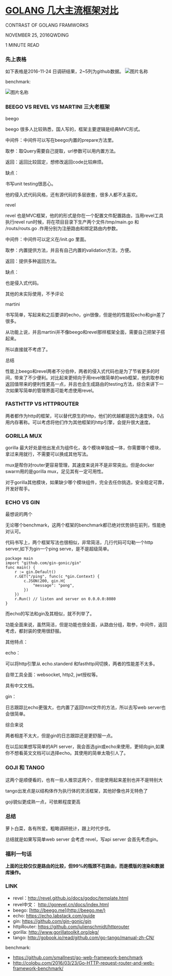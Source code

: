 # [GOLANG 几大主流框架对比](http://qwding.github.io/post/golang_framwork_pk/)

CONTRAST OF GOLANG FRAMWORKS

NOVEMBER 25, 2016QWDING

1 MINUTE READ

### 先上表格

如下表格是2016-11-24 日调研结果，2~5列为github数据。 ![图片名称](http://qwding.github.io/img/golang_framwork_pk.png)

benchmark:

![图片名称](http://qwding.github.io/img/golang_framwork_benchmark.png)

### BEEGO VS REVEL VS MARTINI 三大老框架

beego

beego 很多人比较熟悉，国人写的，框架主要逻辑是经典MVC形式。

中间件：中间件可以写在beego内置的prepare方法里。

取参：取Query需要自己提取，url参数可以用内置方法。

返回：返回比较固定，想修改返回code比较麻烦。

缺点：

书写unit testing很恶心。

他的侵入式代码风格，还有源代码的多层嵌套，很多人都不太喜欢。

revel

revel 也是MVC框架，他的的形式是你在一个配置文件配置路由，当用revel工具执行revel run时候，将在项目目录下生产两个文件/tmp/main.go 和 /routs/routs.go .作用分别为注册路由和绑定路由内参数。

中间件：中间件可以定义在/init.go 里面。

取参：内置提供方法，并且有自己内置的validation方法，方便。

返回：提供多种返回方法。

缺点：

也是侵入式代码。

其他的未实际使用，不予评论

martini

书写简单，写起来和之后要讲的echo，gin很像，但是他的性能较echo和gin差了很多。

从功能上说，并且martini并不像beego和revel那样框架全面，需要自己把架子搭起来。

所以直接就不考虑了。

总结

性能上beego和revel两者不分伯仲，两者的侵入式代码也是为了节省更多的时间，带来了不少便利。对比起来更倾向于用revel做简单的web框架，他的取参和返回值带来的便利性更高一点，并且也会生成路由的testing方法，综合来讲下一次如果写简单的管理界面可能考虑使用revel。

### FASTHTTP VS HTTPROUTER

两者都作为http的框架，可以替代原生的http，他们的优越都是因为速度快，0占用内存著称。可以考虑将他们作为其他框架的http引擎，会提升很大速度。

### GORILLA MUX

gorilla 最大好处是他出发点为组件化，各个模块单独成一体，你需要哪个模块，拿过来用就行，不需要可以换成其他写法。

mux是帮你对router更容易管理，其速度来说并不是非常突出。但是docker swarm用的是gorilla mux，足见其有一定可用性。

对于gorilla其他模块，如果缺少哪个模块组件，完全去任你挑选，安全稳定可靠，开发好帮手。

### ECHO VS GIN

最想说的两个

无论哪个benchmark，这两个框架的benchmark都已绝对优势排在前列，性能绝对认可。

代码书写上，两个框架写法也很相似，非常简洁，几行代码可勾勒一个http server,如下为gin一个ping serve，是不是超级简单。

```
package main
import "github.com/gin-gonic/gin"
func main() {
    r := gin.Default()
    r.GET("/ping", func(c *gin.Context) {
        c.JSON(200, gin.H{
            "message": "pong",
        })
    })
    r.Run() // listen and server on 0.0.0.0:8080
}
```

而echo的写法和gin及其相似，就不列举了。

功能全面来说，虽然简洁，但是功能也很全面，从路由分组，取参，中间件，返回考虑，都封装的使用很舒服。

其他特点：

echo：

可以将http引擎从 echo.standerd 和fasthttp间切换，两者的性能差不太多。

自带工具全面：websocket, http2, jwt授权等。

具有中文文档。

gin：

日志跟踪比echo更强大，也内置了返回html文件的方法，所以去写web server也会很简单。

综合来说

两者相差不太大，但是gin的日志跟踪还是更舒服一点。

在以后如果想写简单的API server，我会首选gin或echo来使用，更倾向gin,如果你不想看英文文档可以选择echo。其使用的简单太吸引人了。

### GOJI 和 TANGO

这两个是顺便看的，也有一些人推崇这两个，但是使用起来差别也并不是特别大

tango出发点是以结构体作为执行体的灵活框架，其他好像也并无特色了

goji貌似更成熟一点，可依赖程度更高

### 总结

萝卜白菜，各有所爱。粗略调研统计，跟上时代步伐。

总结就是如果写简单web server 会考虑 revel，写api server 会首先考虑gin。

### 福利一句话

**上面的比较仅仅是路由的比较，但99%的瓶颈不在路由，而是模版的渲染和数据库操作。**

### LINK

- revel：http://revel.github.io/docs/godoc/template.html
- revel中文： http://gorevel.cn/docs/index.html
- beego: [http://beego.me](http://beego.me/)
- echo: https://echo.labstack.com/guide
- gin: https://github.com/gin-gonic/gin
- httpRouter: https://github.com/julienschmidt/httprouter
- gorilla: http://www.gorillatoolkit.org/pkg/
- tango: http://gobook.io/read/github.com/go-tango/manual-zh-CN/

benchmark:

- https://github.com/smallnest/go-web-framework-benchmark
- http://colobu.com/2016/03/23/Go-HTTP-request-router-and-web-framework-benchmark/